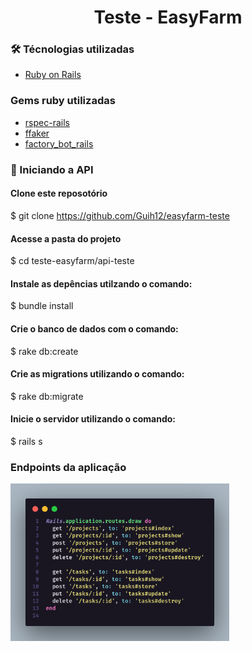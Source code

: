 <h1 align="center"> Teste - EasyFarm</h1>

### 🛠 Técnologias utilizadas
- [Ruby on Rails](https://rubyonrails.org/)

### Gems ruby utilizadas
- [rspec-rails]()
- [ffaker]()
- [factory_bot_rails]()

### 🚀 Iniciando a API

#### Clone este reposotório
$ git clone <https://github.com/Guih12/easyfarm-teste>

#### Acesse a pasta do projeto
$ cd teste-easyfarm/api-teste
#### Instale as depências utilzando o comando:
$ bundle install

#### Crie o banco de dados com o comando:
$ rake db:create

#### Crie as migrations utilizando o comando:
$ rake db:migrate

#### Inicie o servidor utilizando o comando:
$ rails s

### Endpoints da aplicação
<img src="./code.png" width="350" title="endpoints">